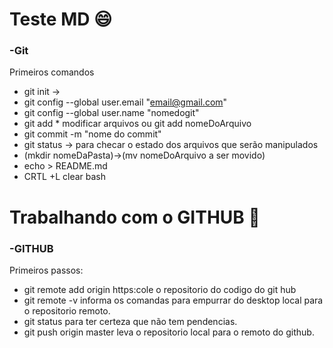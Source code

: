 # Teste MD :smile:

### **-Git**

Primeiros comandos

- git init -> 
- git config --global user.email "email@gmail.com"
- git config --global user.name "nomedogit"
- git add * modificar arquivos ou git add nomeDoArquivo
- git commit -m "nome do commit"
- git status -> para checar o estado dos arquivos que serão manipulados
- (mkdir nomeDaPasta)->(mv nomeDoArquivo a ser movido)
- echo > README.md
- CRTL +L clear bash

# Trabalhando com o GITHUB :office:

### -GITHUB

Primeiros passos:

- git remote add origin https:cole o repositorio do codigo do git hub
- git remote -v informa os comandas para empurrar do desktop local para o repositorio remoto.
- git status para ter certeza que não tem pendencias.
- git push origin master leva o repositorio local para o remoto do github.